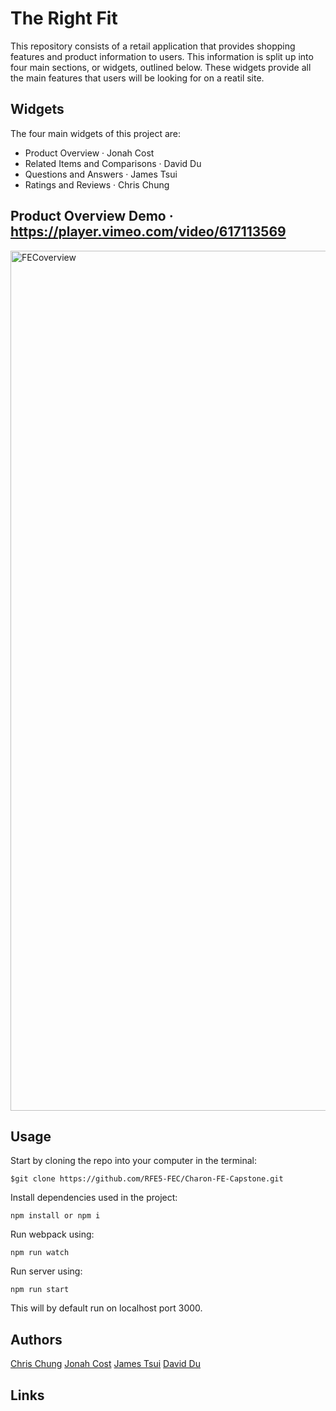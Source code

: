 # The Right Fit

This repository consists of a retail application that provides shopping features and product information to users.
This information is split up into four main sections, or widgets, outlined below. These widgets provide all the main features that users will be looking for on a reatil site.

## Widgets
The four main widgets of this project are:
* Product Overview · Jonah Cost
* Related Items and Comparisons · David Du
* Questions and Answers · James Tsui
* Ratings and Reviews · Chris Chung

## Product Overview Demo · https://player.vimeo.com/video/617113569
<img width="1376" alt="FECoverview" src="https://user-images.githubusercontent.com/72520699/135125958-c2f72cec-c398-415b-b9b0-9e7600754d47.png">


## Usage

Start by cloning the repo into your computer in the terminal:

`$git clone https://github.com/RFE5-FEC/Charon-FE-Capstone.git`

Install dependencies used in the project:

`npm install or npm i`

Run webpack using:

`npm run watch`

Run server using:

`npm run start`

This will by default run on localhost port 3000.

## Authors

[Chris Chung](https://github.com/ch987 "Chris Chung")
[Jonah Cost](https://github.com/costjonah "Jonah Cost")
[James Tsui](https://github.com/jamestsui3 "James Tsui")
[David Du](https://github.com/EndlessDavidDu "David Du")

## Links
